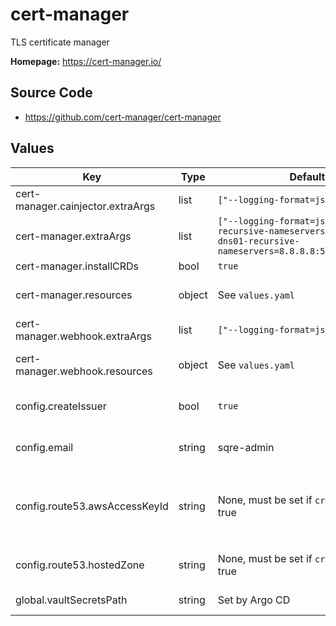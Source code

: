 # cert-manager

TLS certificate manager

**Homepage:** <https://cert-manager.io/>

## Source Code

* <https://github.com/cert-manager/cert-manager>

## Values

| Key | Type | Default | Description |
|-----|------|---------|-------------|
| cert-manager.cainjector.extraArgs | list | `["--logging-format=json"]` | Additional arguments to the CA injector |
| cert-manager.extraArgs | list | `["--logging-format=json","--dns01-recursive-nameservers-only","--dns01-recursive-nameservers=8.8.8.8:53,1.1.1.1:53"]` | Additional arguments to the main cert-manager pod |
| cert-manager.installCRDs | bool | `true` | Whether to install CRDs |
| cert-manager.resources | object | See `values.yaml` | Resource requests and limits for the cert-manager controller |
| cert-manager.webhook.extraArgs | list | `["--logging-format=json"]` | Additional arguments to the webhook pod |
| cert-manager.webhook.resources | object | See `values.yaml` | Resource requests and limits for the webhook pod |
| config.createIssuer | bool | `true` | Whether to create a Let's Encrypt DNS-based cluster issuer |
| config.email | string | sqre-admin | Contact email address registered with Let's Encrypt |
| config.route53.awsAccessKeyId | string | None, must be set if `createIssuer` is true | AWS access key ID for Route 53 (must match `aws-secret-access-key` in Vault secret referenced by `config.vaultSecretPath`) |
| config.route53.hostedZone | string | None, must be set if `createIssuer` is true | Route 53 hosted zone in which to create challenge records |
| global.vaultSecretsPath | string | Set by Argo CD | Base path for Vault secrets |
